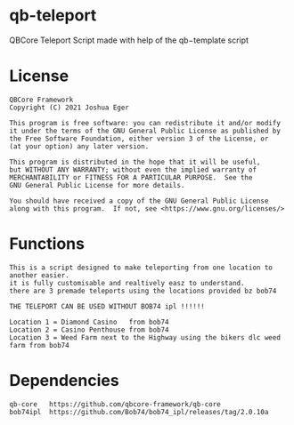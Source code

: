 # qb-teleport
QBCore Teleport Script
made with help of the qb−template script

# License

    QBCore Framework
    Copyright (C) 2021 Joshua Eger

    This program is free software: you can redistribute it and/or modify
    it under the terms of the GNU General Public License as published by
    the Free Software Foundation, either version 3 of the License, or
    (at your option) any later version.

    This program is distributed in the hope that it will be useful,
    but WITHOUT ANY WARRANTY; without even the implied warranty of
    MERCHANTABILITY or FITNESS FOR A PARTICULAR PURPOSE.  See the
    GNU General Public License for more details.

    You should have received a copy of the GNU General Public License
    along with this program.  If not, see <https://www.gnu.org/licenses/>

 # Functions

    This is a script designed to make teleporting from one location to another easier.
    it is fully customisable and realtively easz to understand.
    there are 3 premade teleports using the locations provided bz bob74
    
    THE TELEPORT CAN BE USED WITHOUT BOB74 ipl !!!!!!
    
    Location 1 = Diamond Casino   from bob74
    Location 2 = Casino Penthouse from bob74
    Location 3 = Weed Farm next to the Highway using the bikers dlc weed farm from bob74
    
 # Dependencies
 
    qb-core   https://github.com/qbcore-framework/qb-core
    bob74ipl  https://github.com/Bob74/bob74_ipl/releases/tag/2.0.10a
